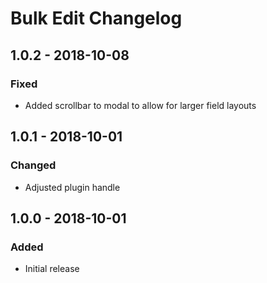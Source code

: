 # Bulk Edit Changelog

## 1.0.2 - 2018-10-08
### Fixed
- Added scrollbar to modal to allow for larger field layouts
## 1.0.1 - 2018-10-01
### Changed
- Adjusted plugin handle
## 1.0.0 - 2018-10-01
### Added
- Initial release

